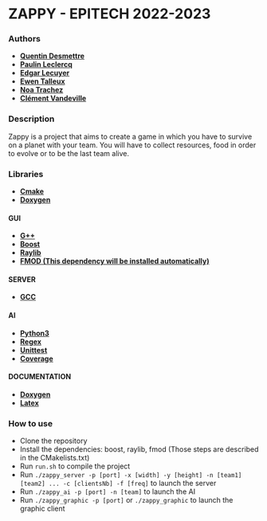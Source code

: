 # ZAPPY - EPITECH 2022-2023

### Authors
- [**Quentin Desmettre**](https://github.com/Quentin-Desmettre)
- [**Paulin Leclercq**](https://github.com/Paulin-Leclercq)
- [**Edgar Lecuyer**](https://github.com/EdgarLec)
- [**Ewen Talleux**](https://github.com/TalleuxEwen)
- [**Noa Trachez**](https://github.com/Noa-Trachez)
- [**Clément Vandeville**](https://github.com/MajicBiche)

### Description
Zappy is a project that aims to create a game in which you have to survive on a planet with your team. You will have to collect resources, food in order to evolve or to be the last team alive.


### Libraries
- [**Cmake**](https://cmake.org/)
- [**Doxygen**](https://www.doxygen.nl/index.html)

#### GUI
- [**G++**](https://gcc.gnu.org/)
- [**Boost**](https://www.boost.org/)
- [**Raylib**](https://www.raylib.com/)
- [**FMOD (This dependency will be installed automatically)**](https://www.fmod.com/)

#### SERVER
- [**GCC**](https://gcc.gnu.org/)

#### AI
- [**Python3**](https://www.python.org/)
- [**Regex**](https://docs.python.org/3/library/re.html)
- [**Unittest**](https://docs.python.org/3/library/unittest.html)
- [**Coverage**](https://coverage.readthedocs.io/en/coverage-5.5/)

#### DOCUMENTATION
- [**Doxygen**](https://www.doxygen.nl/index.html)
- [**Latex**](https://www.latex-project.org/)

### How to use
- Clone the repository
- Install the dependencies: boost, raylib, fmod (Those steps are described in the CMakelists.txt)
- Run `run.sh` to compile the project
- Run `./zappy_server -p [port] -x [width] -y [height] -n [team1] [team2] ... -c [clientsNb] -f [freq]` to launch the server
- Run `./zappy_ai -p [port] -n [team]` to launch the AI
- Run `./zappy_graphic -p [port]` or  `./zappy_graphic` to launch the graphic client

